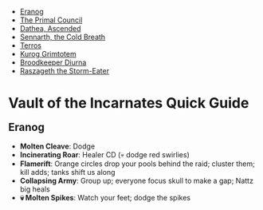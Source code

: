 <link rel="stylesheet" href="../../assets/style.css" />
<link rel="icon" href="data:image/svg+xml,<svg xmlns=%22http://www.w3.org/2000/svg%22 viewBox=%220 0 100 100%22><text y=%22.9em%22 font-size=%2290%22>🐇</text></svg>">
<script src="../../assets/script.js" defer async></script>
<style>
    body > h2 {
        margin-top: 90vh;
    }
    body > h2:nth-of-type(1) {
        margin-top: initial;
    }
    body {
        margin-bottom: 90vh;
    }
</style>

<section class="table-of-contents">

- [Eranog](#eranog)
- [The Primal Council](#the-primal-council)
- [Dathea, Ascended](#dathea-ascended)
- [Sennarth, the Cold Breath](#sennarth-the-cold-breath)
- [Terros](#terros)
- [Kurog Grimtotem](#kurog-grimtotem)
- [Broodkeeper Diurna](#broodkeeper-diurna)
- [Raszageth the Storm-Eater](#raszageth-the-storm-eater)

</section>

# Vault of the Incarnates Quick Guide

## Eranog

- **Molten Cleave**: Dodge
- **Incinerating Roar**: Healer CD (💀 dodge red swirlies)
- **Flamerift**: Orange circles drop your pools behind the raid; cluster them; kill adds; tanks shift us along
- **Collapsing Army**: Group up; everyone focus skull to make a gap; Nattz big heals
- **💀 Molten Spikes**: Watch your feet; dodge the spikes

## The Primal Council

- **Primal Blizzard**: Speed boosts; everyone touch a pool of fire
- **Conductive Mark**: Spread out; go to a pillar to cleanse if you've got a blue circle around you; everyone else move out of their way
- **Meteor Axes**: Help soak big red swirlies; don't put them in the center of the room; healer CD
- **Earthen Pillar**: Dodge swirlies

## Dathea, Ascended

- **Raging Burst**: Dodge swirlies
- **Conductive Mark**: Blue circle stay away from others
- **Crosswinds**: Watch the tornadoes; they're on the move
- **Cyclone**: Stay away from the boss; healer CD
- **Coalescing Storm (Add)**: Switch to the add, get it into position; everyone get ready for a knockback; if you have the blue circle debuff do not come up

## Sennarth, the Cold Breath

### Phase 1

- **Chilling Blast**: Blue circles spread out; healer CD
- **Enveloping Webs**: Cluster your webs; drop some near melee
- **Gossamer Burst**: Run into some webbing; she's going to pull us in; get far away; healer CD

### Phase 2

- **(Start)**: Ranged get to the back of the platform; get ready to lust
- **Apex of Ice**: Interrupt
- **Chilling Blast**: Blue circles spread out and then stand still; you are dropping bombs
- **Suffocating Webs**: If you have the debuff, get ready for a knockback; don't get knocked off the ledge; tanks take spiders to webbed people
- **Repelling Burst**: Run into some webbing; get close; she's going to push us

## Terros

- **Rock Blast**: Big yellow swirly stack on melee, help soak; then move out; arrow on your head, form a line behind big yellow swirly
- **Awakened Earth**: Arrow on your head, form a line behind or in front of the big yellow swirly
- **Concussive Slam**: Healer CD
- **Shattering Impact**: Melee dodge big circle; ranged dodge yellow swirlies
- **Resonating Annihilation**: Run to the left; speed boosts; dodge swirlies

## Kurog Grimtotem

### Flame

- **(Start)**: Stack up melee; stack up ranged
- **Magma Burst**: Stack up then run out
- **Searing Carnage**: Stutter-step to your right if you've got it, everyone else dodge; then let's regroup when it's done
- **💀 Molten Rupture**: Dodge swirlies

### Frost

- **(Start)**: Stack up melee; stack up ranged
- **Biting Chill**: Healer CD if we need it
- **Absolute Zero**: Soaks; one in melee, one in ranged
- **💀 Frigid Torrent**: Watch the boss; dodge orbs

### Earth

- **(Start)**: Ranged group up a bit
- **Erupting Bedrock**: Get away from the boss; then run in
- **Seismic Rupture**: Dodge swirlies; adds are coming up
- **💀 Enveloping Earth**: Healers, absorb shields are up

### Storm

- **(Start)**: Spread out a bit
- **Thunder Strike**: Soaks; one person on each
- **Shocking Burst**: Move away if you've got it
- **💀 Lightning Crash**: If you've got it, stand near someone to zap them but don't zap them to death, move to someone else

### Phase 2

- **(Flame) Magma Flow**: Dodge pools (💀 kill adds, interrupts)
- **(Frost) Freezing Tempest**: Run in; run to the ice boss
- **(Frost) Frost Binds**: Interrupt
- **(Storm) Lethal Current**: Get away if he's zapping you
- **(Earth) Ground Shatter**: Spread out; run away; healer CD
- **(Earth) Violent Upheaval**: Dodge Swirlies

## Broodkeeper Diurna

- **Rapid incubation**: Two eggs have just been chosen, break them
- **Greatstaff of the Broodkeeper**: Egg team; healer CD if we need
- **Wildfire**: Spread out; dodge
- **Icy Shroud**: Dispels and AoE heals
- **Chilling Tantrum**: Healer CD, personals
- **Tremors**: Dodge
- **Ionizing Charge**: Move away if you have the debuff

### Adds

- **[Dragonspawn Flamebender]**: Watch out for spinning fire orbs
- **[Primalist Mage]**: Interrupts on the mage
- **[Juvenile Frost Proto-Dragon]**: Healer CD get ready
- **💀 [Drakonoid Stormbringer]**: Interrupts on Stormbringers

### Phase 2

- **Empowered Greatstaff of the Broodkeeper**: Run away if you have a beam chasing you
- **Wildfire**: Spread out; dodge
- **Frozen Shroud**: Dispels; help people break free; healer CD

## Raszageth the Storm-Eater

- **Thing**: Here's the deal
